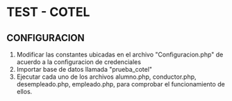 # TEST - COTEL

## CONFIGURACION

1. Modificar las constantes ubicadas en el archivo "Configuracion.php" de acuerdo a la configuracion de credenciales
2. Importar base de datos llamada "prueba_cotel" 
3. Ejecutar cada uno de los archivos alumno.php, conductor.php, desempleado.php, empleado.php, para comprobar el funcionamiento de ellos.

